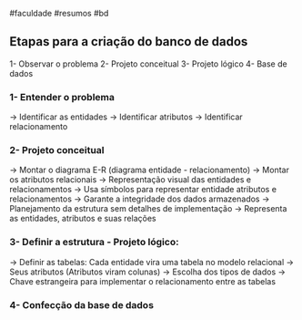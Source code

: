 #faculdade #resumos #bd
## Etapas para a criação do banco de dados

1- Observar o problema
2- Projeto conceitual
3- Projeto lógico
4- Base de dados

### 1- Entender o problema
→ Identificar as entidades
→ Identificar atributos
→ Identificar relacionamento

### 2- Projeto conceitual
→ Montar o diagrama E-R (diagrama entidade - relacionamento)
→ Montar os atributos relacionais
→ Representação visual das entidades e relacionamentos
→ Usa símbolos para representar entidade atributos e relacionamentos
→ Garante a integridade dos dados armazenados
→ Planejamento da estrutura sem detalhes de implementação
→ Representa as entidades, atributos e suas relações
### 3- Definir a estrutura - Projeto lógico:
→ Definir as tabelas: Cada entidade vira uma tabela no modelo relacional
→ Seus atributos (Atributos viram colunas)
→ Escolha dos tipos de dados
→ Chave estrangeira para implementar o relacionamento entre as tabelas

### 4- Confecção da base de dados

